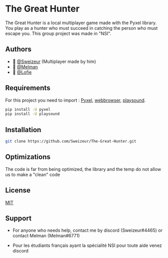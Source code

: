 
# The Great Hunter

The Great Hunter is a local multiplayer game made with the Pyxel library. You play as a hunter who must succeed in catching the person who must escape you. This group project was made in "NSI".




## Authors

- 👤 [@Sweizeur](https://github.com/sweizeur) (Multiplayer made by him)
- 👤 [@Melman](https://github.com/MelmanC)
- 👤 [@Lofie](https://github.com/LoFieee)



## Requirements

For this project you need to import : [Pyxel](https://github.com/kitao/pyxel), [webbrowser](https://docs.python.org/3/library/webbrowser.html), [playsound](https://pypi.org/project/playsound/).

```bash
pip install -U pyxel
pip install -U playsound
```
## Installation


```bash
git clone https://github.com/Sweizeur/The-Great-Hunter.git
```
    
## Optimizations

The code is far from being optimized, the library and the temp do not allow us to make a "clean" code


## License

[MIT](https://choosealicense.com/licenses/mit/)


## Support

- For anyone who needs help, contact me by discord (Sweizeur#4465) or contact Melman (Melman#6771)

- Pour les étudiants français ayant la spécialité NSI pour toute aide venez discord

